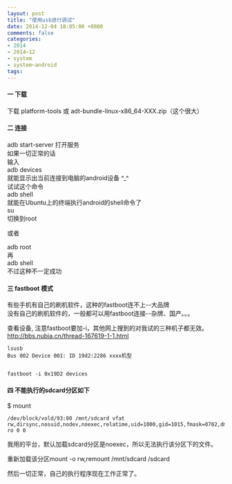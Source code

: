 ```yaml
---
layout: post
title: "使用usb进行调试"
date: 2014-12-04 18:05:00 +0800
comments: false
categories:
- 2014
- 2014~12
- system
- system~android
tags:
---
```

#### 一 下载
下载 platform-tools 或 adt-bundle-linux-x86_64-XXX.zip（这个很大）  

#### 二 连接
adb start-server 打开服务  
如果一切正常的话  
输入  
adb devices  
就能显示出当前连接到电脑的android设备 ^_^  
试试这个命令  
adb shell  
就能在Ubuntu上的终端执行android的shell命令了  
su  
切换到root

或者

adb root  
再  
adb shell  
不过这种不一定成功

#### 三 fastboot 模式
有些手机有自己的刷机软件，这种的fastboot连不上--大品牌  
没有自己的刷机软件的，一般都可以用fastboot连接--杂牌、国产。。。

查看设备, 注意fastboot要加-i，其他网上搜到的对我试的三种机子都无效。 http://bbs.nubia.cn/thread-167619-1-1.html  

```
lsusb
Bus 002 Device 001: ID 19d2:2286 xxxx机型


fastboot -i 0x19D2 devices
```

#### 四 不能执行的sdcard分区如下
$ mount  
```
/dev/block/vold/93:80 /mnt/sdcard vfat rw,dirsync,nosuid,nodev,noexec,relatime,uid=1000,gid=1015,fmask=0702,dmask=0702,allow_utime=0020,codepage=cp437,iocharset=ascii,shortname=mixed,utf8,errors=remount-ro 0 0
```

我用的平台，默认加载sdcard分区是noexec，所以无法执行该分区下的文件。

重新加载该分区mount -o rw,remount /mnt/sdcard /sdcard

然后一切正常，自己的执行程序现在工作正常了。

